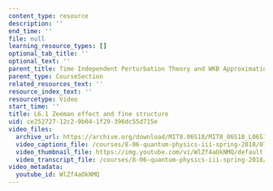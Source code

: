 ```yaml
---
content_type: resource
description: ''
end_time: ''
file: null
learning_resource_types: []
optional_tab_title: ''
optional_text: ''
parent_title: Time Independent Perturbation Theory and WKB Approximation
parent_type: CourseSection
related_resources_text: ''
resource_index_text: ''
resourcetype: Video
start_time: ''
title: L6.1 Zeeman effect and fine structure
uid: ce252727-12c2-9b04-1f29-396dc55d715e
video_files:
  archive_url: https://archive.org/download/MIT8.06S18/MIT8_06S18_L06S1_300k.mp4
  video_captions_file: /courses/8-06-quantum-physics-iii-spring-2018/0790d7d24e60558e9e8ae4809dc3a012_WlZf4aOkNMQ.vtt
  video_thumbnail_file: https://img.youtube.com/vi/WlZf4aOkNMQ/default.jpg
  video_transcript_file: /courses/8-06-quantum-physics-iii-spring-2018/3dc0bd6c70222cb953f4141a6753773e_WlZf4aOkNMQ.pdf
video_metadata:
  youtube_id: WlZf4aOkNMQ
---
```

